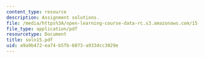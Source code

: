 ```yaml
---
content_type: resource
description: Assignment solutions.
file: /media/https%3A/open-learning-course-data-rc.s3.amazonaws.com/15-988-system-dynamics-self-study-fall-1998-spring-1999/a9a9b472ea74b5fb6073a933dcc3029e_soln15.pdf
file_type: application/pdf
resourcetype: Document
title: soln15.pdf
uid: a9a9b472-ea74-b5fb-6073-a933dcc3029e
---
```


